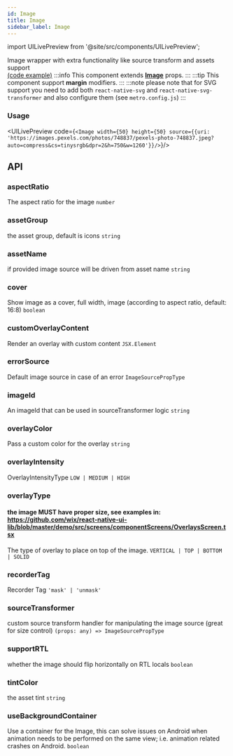 ```yaml
---
id: Image
title: Image
sidebar_label: Image
---
```


import UILivePreview from '@site/src/components/UILivePreview';

Image wrapper with extra functionality like source transform and assets support  
[(code example)](https://github.com/wix/react-native-ui-lib/blob/master/demo/src/screens/componentScreens/ImageScreen.tsx)
:::info
This component extends **[Image](https://reactnative.dev/docs/image)** props.
:::
:::tip
This component support **margin** modifiers.
:::
:::note
please note that for SVG support you need to add both `react-native-svg` and `react-native-svg-transformer` and also configure them (see `metro.config.js`)
:::
<div style={{display: 'flex', flexDirection: 'row', overflowX: 'auto', maxHeight: '500px', alignItems: 'center'}}></div>

### Usage
<UILivePreview code={`<Image width={50} height={50} source={{uri: 'https://images.pexels.com/photos/748837/pexels-photo-748837.jpeg?auto=compress&cs=tinysrgb&dpr=2&h=750&w=1260'}}/>`}/>

## API
### aspectRatio
The aspect ratio for the image
`number ` 

### assetGroup
the asset group, default is icons
`string ` 

### assetName
if provided image source will be driven from asset name
`string ` 

### cover
Show image as a cover, full width, image (according to aspect ratio, default: 16:8)
`boolean ` 

### customOverlayContent
Render an overlay with custom content
`JSX.Element ` 

### errorSource
Default image source in case of an error
`ImageSourcePropType ` 

### imageId
An imageId that can be used in sourceTransformer logic
`string ` 

### overlayColor
Pass a custom color for the overlay
`string ` 

### overlayIntensity
OverlayIntensityType
`LOW | MEDIUM | HIGH ` 

### overlayType
#### the image MUST have proper size, see examples in: https://github.com/wix/react-native-ui-lib/blob/master/demo/src/screens/componentScreens/OverlaysScreen.tsx
The type of overlay to place on top of the image.
`VERTICAL | TOP | BOTTOM | SOLID ` 

### recorderTag
Recorder Tag
`'mask' | 'unmask' ` 

### sourceTransformer
custom source transform handler for manipulating the image source (great for size control)
`(props: any) => ImageSourcePropType ` 

### supportRTL
whether the image should flip horizontally on RTL locals
`boolean ` 

### tintColor
the asset tint
`string ` 

### useBackgroundContainer
Use a container for the Image, this can solve issues on Android when animation needs to be performed on the same view; i.e. animation related crashes on Android.
`boolean ` 



